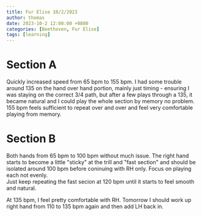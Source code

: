 ```yaml
---
title: Fur Elise 10/2/2023
author: thomas
date: 2023-10-2 12:00:00 +0800
categories: [Beethoven, Fur Elise]
tags: [learning]
---
```


# Section A
Quickly increased speed from 65 bpm to 155 bpm.  I had some trouble around 135 on the hand over hand portion, mainly just timing - ensuring I was staying on the correct 3/4 path, but after a few plays through a 135, it became natural and I could play the whole section by memory no problem.  155 bpm feels sufficient to repeat over and over and feel very comfortable playing from memory.

# Section B
Both hands from 65 bpm to 100 bpm without much issue.  The right hand starts to become a little "sticky" at the trill and "fast section" and should be isolated around 100 bpm before coninuing with RH only. Focus on playing each not evenly.  
Just keep repeating the fast secion at 120 bpm until it starts to feel smooth and natural.

At 135 bpm, I feel pretty comfortable with RH.  Tomorrow I should work up right hand from 110 to 135 bpm again and then add LH back in.
